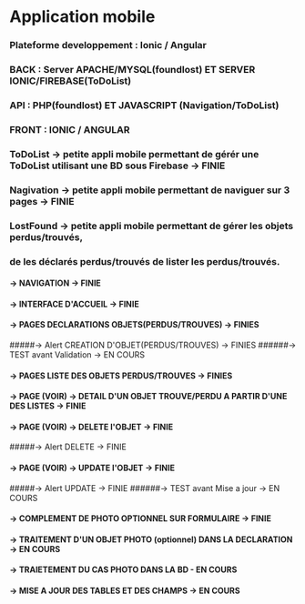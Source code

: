 # Application mobile 
### Plateforme developpement : Ionic / Angular
### BACK : Server APACHE/MYSQL(foundlost) ET SERVER IONIC/FIREBASE(ToDoList)
### API : PHP(foundlost) ET JAVASCRIPT (Navigation/ToDoList)
### FRONT : IONIC / ANGULAR
### ToDoList -> petite appli mobile permettant de gérér une ToDoList utilisant une BD sous Firebase -> FINIE
### Nagivation -> petite appli mobile permettant de naviguer sur 3 pages -> FINIE
### LostFound -> petite appli mobile permettant de gérer les objets perdus/trouvés,
### de les déclarés perdus/trouvés de lister les perdus/trouvés.
#### -> NAVIGATION -> FINIE 
#### -> INTERFACE D'ACCUEIL -> FINIE
#### -> PAGES DECLARATIONS OBJETS(PERDUS/TROUVES) -> FINIES
#####-> Alert CREATION D'OBJET(PERDUS/TROUVES) -> FINIES
######-> TEST avant Validation -> EN COURS
#### -> PAGES LISTE DES OBJETS PERDUS/TROUVES -> FINIES
#### -> PAGE (VOIR) -> DETAIL D'UN OBJET TROUVE/PERDU A PARTIR D'UNE DES LISTES -> FINIE
#### -> PAGE (VOIR) -> DELETE l'OBJET -> FINIE
#####-> Alert DELETE -> FINIE
#### -> PAGE (VOIR) -> UPDATE l'OBJET -> FINIE
#####-> Alert  UPDATE -> FINIE
######-> TEST avant Mise a jour -> EN COURS
#### -> COMPLEMENT DE PHOTO OPTIONNEL SUR FORMULAIRE -> FINIE 
#### -> TRAITEMENT D'UN OBJET PHOTO (optionnel) DANS LA DECLARATION -> EN COURS
#### -> TRAIETEMENT DU CAS PHOTO DANS LA BD - EN COURS
#### -> MISE A JOUR DES TABLES ET DES CHAMPS -> EN COURS
